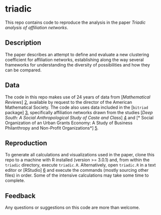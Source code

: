 # triadic

This repo contains code to reproduce the analysis in the paper *Triadic analysis of affiliation networks*.

## Description

The paper describes an attempt to define and evaluate a new clustering coefficient for affiliation networks, establishing along the way several frameworks for understanding the diversity of possibilities and how they can be compared.

## Data

The code in this repo makes use of 24 years of data from [*Mathematical Reviews*] [2], available by request to the director of the American Mathematical Society. The code also uses data included in the [`bitriad` package] [3], specifically affiliation networks drawn from the studies [*Deep South: A Social Anthropological Study of Caste and Class*] [4] and [* Social Organization of an Urban Grants Economy: A Study of Business Philanthropy and Non-Profit Organizations*] [5].

[2]: http://www.ams.org/mr-database
[3]: https://github.com/corybrunson/bitriad
[4]: http://books.google.com/books?id=Q3b9QTOgLFcC
[5]: http://books.google.com/books?id=fR-LBQAAQBAJ

## Reproduction

To generate all calculations and visualizations used in the paper, clone this repo to a machine with R installed (version >= 3.0.1) and, from within the `triadic` directory, execute `triadic.R`. Alternatively, open `triadic.R` in a text editor or [RStudio] [6] and execute the commands (mostly sourcing other files) in order. Some of the intensive calculations may take some time to complete.

[6]: http://www.rstudio.com/

## Feedback

Any questions or suggestions on this code are more than welcome.
